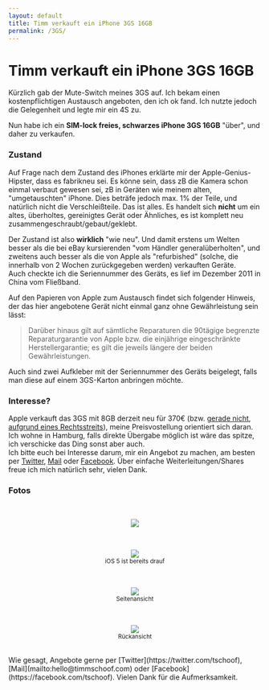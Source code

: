 ```yaml
---
layout: default
title: Timm verkauft ein iPhone 3GS 16GB
permalink: /3GS/
---
```

<h1>Timm verkauft ein iPhone 3GS 16GB</h1>
Kürzlich gab der Mute-Switch meines 3GS auf. Ich bekam einen kostenpflichtigen Austausch angeboten, den ich ok fand. Ich nutzte jedoch die Gelegenheit und legte mir ein 4S zu. 

Nun habe ich ein **SIM-lock freies, schwarzes iPhone 3GS 16GB** "über", und daher zu verkaufen. 
<br>
### Zustand
Auf Frage nach dem Zustand des iPhones erklärte mir der Apple-Genius-Hipster, dass es fabrikneu sei. Es könne sein, dass zB die Kamera schon einmal verbaut gewesen sei, zB in Geräten wie meinem alten, "umgetauschten" iPhone. Dies beträfe jedoch max. 1% der Teile, und natürlich nicht die Verschleißteile. Das ist alles. Es handelt sich **nicht** um ein altes, überholtes, gereinigtes Gerät oder Ähnliches, es ist komplett neu zusammengeschraubt/gebaut/geklebt.

Der Zustand ist also **wirklich** "wie neu". Und damit erstens um Welten besser als die bei eBay kursierenden "vom Händler generalüberholten", und zweitens auch besser als die von Apple als "refurbished" (solche, die innerhalb von 2 Wochen zurückgegeben werden) verkauften Geräte.  
Auch checkte ich die Seriennummer des Geräts, es lief im Dezember 2011 in China vom Fließband.

Auf den Papieren von Apple zum Austausch findet sich folgender Hinweis, der das hier angebotene Gerät nicht einmal ganz ohne Gewährleistung sein lässt:

> Darüber hinaus gilt auf sämtliche Reparaturen die 90tägige begrenzte Reparaturgarantie von Apple bzw. die einjährige eingeschränkte Herstellergarantie; es gilt die jeweils längere der beiden Gewährleistungen. 

Auch sind zwei Aufkleber mit der Seriennummer des Geräts beigelegt, falls man diese auf einem 3GS-Karton anbringen möchte.
<br>
### Interesse?
Apple verkauft das 3GS mit 8GB derzeit neu für 370€ (bzw. [gerade nicht](http://blog.timmschoof.com/images/3gs_apple_NICHT.png), [aufgrund eines Rechtsstreits](http://ipad-mag.de/2012/02/03/ipad-2-umts-3g-modelle-verschwinden-aus-dem-apple-online-store-sieg-fur-motorola/)), meine Preisvostellung orientiert sich daran. Ich wohne in Hamburg, falls direkte Übergabe möglich ist wäre das spitze, ich verschicke das Ding sonst aber auch.  
Ich bitte euch bei Interesse darum, mir ein Angebot zu machen, am besten per [Twitter](https://twitter.com/tschoof), [Mail](mailto:hello@timmschoof.com) oder [Facebook](https://facebook.com/tschoof). Über einfache Weiterleitungen/Shares freue ich mich natürlich sehr, vielen Dank.
<br>
### Fotos
<br>
<p style="text-align: center;"><a href="http://blog.timmschoof.com/images/3gs_1.jpg"><img src="http://blog.timmschoof.com/images/3gs_1.jpg"/></a></p>
<br>
<p style="text-align: center;"><a href="http://blog.timmschoof.com/images/3gs_2.jpg"><img src="http://blog.timmschoof.com/images/3gs_2.jpg"/></a><br/><small>iOS 5 ist bereits drauf</small></p>
<br>
<p style="text-align: center;"><a href="http://blog.timmschoof.com/images/3gs_3.jpg"><img src="http://blog.timmschoof.com/images/3gs_3.jpg"/></a><br/><small>Seitenansicht</small></p>
<br>
<p style="text-align: center;"><a href="http://blog.timmschoof.com/images/3gs_4.jpg"><img src="http://blog.timmschoof.com/images/3gs_4.jpg"/></a><br/><small>Rückansicht</small></p>

<br>
Wie gesagt, Angebote gerne per [Twitter](https://twitter.com/tschoof), [Mail](mailto:hello@timmschoof.com) oder [Facebook](https://facebook.com/tschoof).  
Vielen Dank für die Aufmerksamkeit.
